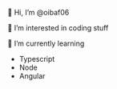 👋 Hi, I’m @oibaf06

👀 I’m interested in coding stuff

🌱 I’m currently learning 
  - Typescript
  - Node
  - Angular
  
<!---
oibaf06/oibaf06 is a ✨ special ✨ repository because its `README.md` (this file) appears on your GitHub profile.
You can click the Preview link to take a look at your changes.
--->
